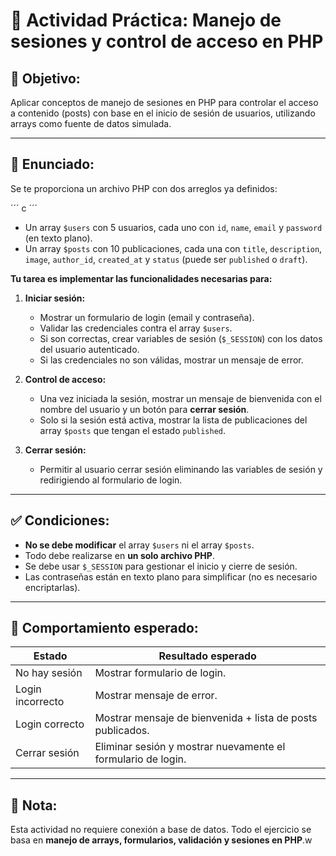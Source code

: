 # 🧩 Actividad Práctica: Manejo de sesiones y control de acceso en PHP

## 🎯 Objetivo:
Aplicar conceptos de manejo de sesiones en PHP para controlar el acceso a contenido (posts) con base en el inicio de sesión de usuarios, utilizando arrays como fuente de datos simulada.

---

## 📝 Enunciado:

Se te proporciona un archivo PHP con dos arreglos ya definidos:

´´´
c
´´´

- Un array `$users` con 5 usuarios, cada uno con `id`, `name`, `email` y `password` (en texto plano).
- Un array `$posts` con 10 publicaciones, cada una con `title`, `description`, `image`, `author_id`, `created_at` y `status` (puede ser `published` o `draft`).

**Tu tarea es implementar las funcionalidades necesarias para:**

1. **Iniciar sesión:**
   - Mostrar un formulario de login (email y contraseña).
   - Validar las credenciales contra el array `$users`.
   - Si son correctas, crear variables de sesión (`$_SESSION`) con los datos del usuario autenticado.
   - Si las credenciales no son válidas, mostrar un mensaje de error.

2. **Control de acceso:**
   - Una vez iniciada la sesión, mostrar un mensaje de bienvenida con el nombre del usuario y un botón para **cerrar sesión**.
   - Solo si la sesión está activa, mostrar la lista de publicaciones del array `$posts` que tengan el estado `published`.

3. **Cerrar sesión:**
   - Permitir al usuario cerrar sesión eliminando las variables de sesión y redirigiendo al formulario de login.

---

## ✅ Condiciones:

- **No se debe modificar** el array `$users` ni el array `$posts`.
- Todo debe realizarse en **un solo archivo PHP**.
- Se debe usar `$_SESSION` para gestionar el inicio y cierre de sesión.
- Las contraseñas están en texto plano para simplificar (no es necesario encriptarlas).

---

## 🧪 Comportamiento esperado:

| Estado             | Resultado esperado                                             |
|--------------------|----------------------------------------------------------------|
| No hay sesión      | Mostrar formulario de login.                                   |
| Login incorrecto   | Mostrar mensaje de error.                                      |
| Login correcto     | Mostrar mensaje de bienvenida + lista de posts publicados.     |
| Cerrar sesión      | Eliminar sesión y mostrar nuevamente el formulario de login.   |

---

## 📌 Nota:

Esta actividad no requiere conexión a base de datos. Todo el ejercicio se basa en **manejo de arrays, formularios, validación y sesiones en PHP**.w
